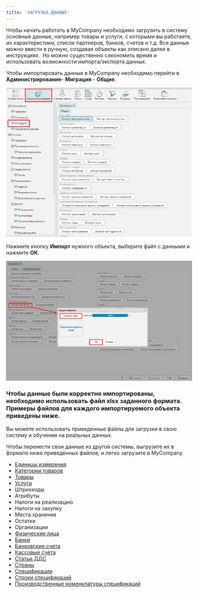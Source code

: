 ```yaml
---
title: 'ЗАГРУЗКА ДАННЫХ'
---
```


Чтобы начать работать в MyCompany необходимо загрузить в систему основные данные, например товары и услуги, с которыми вы работаете, их характеристики, список партнеров, банков, счетов и т.д. Все данные можно ввести в ручную, создавая объекты как описано далее в инструкциях.  Но можно существенно сэкономить время и использовать возможности импорта/экспорта данных.

Чтобы импортировать данные в MyCompany необходимо перейти в **Администрирование**- **Миграция** - **Общие**.

![](attachments/1802569/1802570.png)

Нажмите кнопку **Импорт** нужного объекта, выберите файл с данными и нажмите **ОК**. 

![](attachments/1802569/1802571.png)

### Чтобы данные были корректно импортированы, необходимо использовать файл xlsx заданного формата. Примеры файлов для каждого импортируемого объекта приведены ниже.

Вы можете использовать приведенные файлы для загрузки в свою систему и обучения на реальных данных. 

Чтобы перенести свои данные из другой системы, выгрузите их в формате ниже приведенных файлов, и легко загрузите в MyCompany.

-   [Единицы измерения](attachments/1802569/1802577.xlsx)
-   [Категории товаров](attachments/1802569/1802579.xlsx)
-   [Товары](attachments/1802569/1802587.xlsx)
-   [Услуги](attachments/1802569/1802588.xlsx)
-   Штрихкоды 
-   Атрибуты
-   Налоги на реализацию
-   Налоги на закупку
-   Места хранения
-   Остатки
-   Организации
-   [Физические лица](attachments/1802569/1802589.xlsx)
-   [Банки](attachments/1802569/1802575.xlsx)
-   [Банковские счета](attachments/1802569/1802576.xlsx)
-   [Кассовые счета](attachments/1802569/1802578.xlsx)
-   [Статьи ДДС](attachments/1802569/1802585.xlsx)
-   [Страны](attachments/1802569/1802586.xlsx)
-   [Спецификации](attachments/1802569/1802596.xlsx)
-   [Строки спецификаций](attachments/1802569/1802597.xlsx)
-   [Производственные номенклатуры спецификаций](attachments/1802569/1802595.xlsx)

  

  


